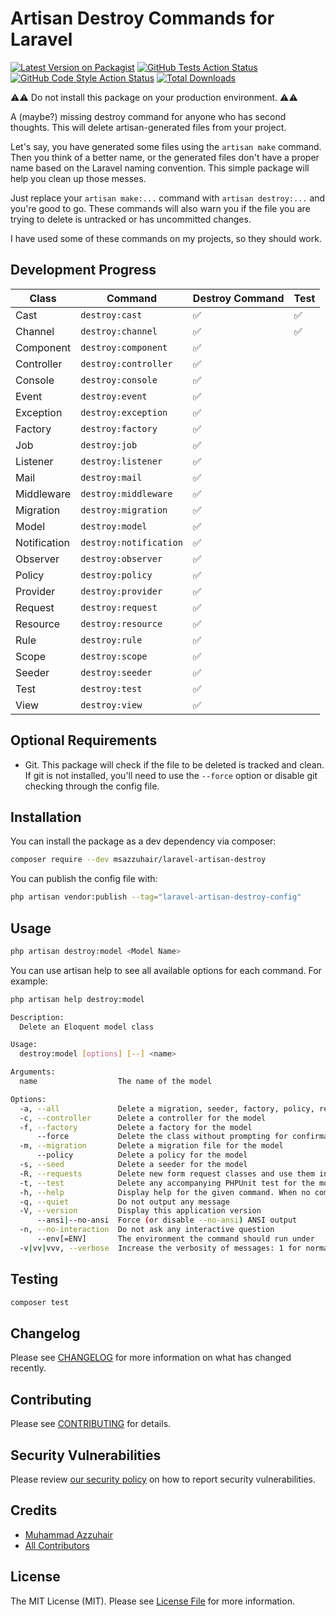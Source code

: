 # Artisan Destroy Commands for Laravel 

[![Latest Version on Packagist](https://img.shields.io/packagist/v/msazzuhair/laravel-artisan-destroy.svg?style=flat-square)](https://packagist.org/packages/msazzuhair/laravel-artisan-destroy)
[![GitHub Tests Action Status](https://img.shields.io/github/actions/workflow/status/msazzuhair/laravel-artisan-destroy/run-tests.yml?branch=main&label=tests&style=flat-square)](https://github.com/msazzuhair/laravel-artisan-destroy/actions?query=workflow%3Arun-tests+branch%3Amain)
[![GitHub Code Style Action Status](https://img.shields.io/github/actions/workflow/status/msazzuhair/laravel-artisan-destroy/fix-php-code-style-issues.yml?branch=main&label=code%20style&style=flat-square)](https://github.com/msazzuhair/laravel-artisan-destroy/actions?query=workflow%3A"Fix+PHP+code+style+issues"+branch%3Amain)
[![Total Downloads](https://img.shields.io/packagist/dt/msazzuhair/laravel-artisan-destroy.svg?style=flat-square)](https://packagist.org/packages/msazzuhair/laravel-artisan-destroy)

⚠️⚠️ Do not install this package on your production environment. ⚠️⚠

A (maybe?) missing destroy command for anyone who has second thoughts. This will delete artisan-generated files from your project.

Let's say, you have generated some files using the `artisan make` command. Then you think of a better name, or the generated files don't have a proper name based on the Laravel naming convention. This simple package will help you clean up those messes.

Just replace your `artisan make:...` command with `artisan destroy:...` and you're good to go. These commands will also warn you if the file you are trying to delete is untracked or has uncommitted changes.

I have used some of these commands on my projects, so ️they should work.

## Development Progress

| Class        | Command                | Destroy Command | Test |
|--------------|------------------------|-----------------|------|
| Cast         | `destroy:cast`         | ✅               | ✅    |
| Channel      | `destroy:channel`      | ✅               | ✅    |
| Component    | `destroy:component`    | ✅               |      |
| Controller   | `destroy:controller`   | ✅               |      |
| Console      | `destroy:console`      | ✅               |      |
| Event        | `destroy:event`        | ✅               |      |
| Exception    | `destroy:exception`    | ✅               |      |
| Factory      | `destroy:factory`      | ✅               |      |
| Job          | `destroy:job`          | ✅               |      |
| Listener     | `destroy:listener`     | ✅               |      |
| Mail         | `destroy:mail`         | ✅               |      |
| Middleware   | `destroy:middleware`   | ✅               |      |
| Migration    | `destroy:migration`    | ✅               |      |
| Model        | `destroy:model`        | ✅               |      |
| Notification | `destroy:notification` | ✅               |      |
| Observer     | `destroy:observer`     | ✅               |      |
| Policy       | `destroy:policy`       | ✅               |      |
| Provider     | `destroy:provider`     | ✅               |      |
| Request      | `destroy:request`      | ✅               |      |
| Resource     | `destroy:resource`     | ✅               |      |
| Rule         | `destroy:rule`         | ✅               |      |
| Scope        | `destroy:scope`        | ✅               |      |
| Seeder       | `destroy:seeder`       | ✅               |      |
| Test         | `destroy:test`         | ✅               |      |
| View         | `destroy:view`         | ✅               |      |


## Optional Requirements

- Git. This package will check if the file to be deleted is tracked and clean. If git is not installed, you'll need to use the `--force` option or disable git checking through the config file.

## Installation

You can install the package as a dev dependency via composer:

```bash
composer require --dev msazzuhair/laravel-artisan-destroy
```

You can publish the config file with:

```bash
php artisan vendor:publish --tag="laravel-artisan-destroy-config"
```

## Usage

```bash
php artisan destroy:model <Model Name>
```

You can use artisan help to see all available options for each command. For example:

```bash
php artisan help destroy:model
```
```bash
Description:
  Delete an Eloquent model class

Usage:
  destroy:model [options] [--] <name>

Arguments:
  name                  The name of the model

Options:
  -a, --all             Delete a migration, seeder, factory, policy, resource controller, and form request classes for the model
  -c, --controller      Delete a controller for the model
  -f, --factory         Delete a factory for the model
      --force           Delete the class without prompting for confirmation
  -m, --migration       Delete a migration file for the model
      --policy          Delete a policy for the model
  -s, --seed            Delete a seeder for the model
  -R, --requests        Delete new form request classes and use them in the resource controller
  -t, --test            Delete any accompanying PHPUnit test for the model and every related classes that is going to also be deleted
  -h, --help            Display help for the given command. When no command is given display help for the list command
  -q, --quiet           Do not output any message
  -V, --version         Display this application version
      --ansi|--no-ansi  Force (or disable --no-ansi) ANSI output
  -n, --no-interaction  Do not ask any interactive question
      --env[=ENV]       The environment the command should run under
  -v|vv|vvv, --verbose  Increase the verbosity of messages: 1 for normal output, 2 for more verbose output and 3 for debug
```

## Testing

```bash
composer test
```

## Changelog

Please see [CHANGELOG](CHANGELOG.md) for more information on what has changed recently.

## Contributing

Please see [CONTRIBUTING](CONTRIBUTING.md) for details.

## Security Vulnerabilities

Please review [our security policy](../../security/policy) on how to report security vulnerabilities.

## Credits

- [Muhammad Azzuhair](https://github.com/msazzuhair)
- [All Contributors](../../contributors)

## License

The MIT License (MIT). Please see [License File](LICENSE.md) for more information.
